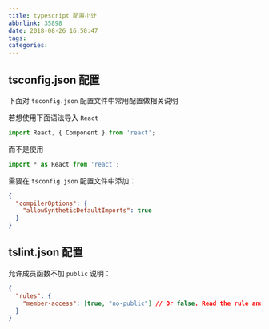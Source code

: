 ```yaml
---
title: typescript 配置小计
abbrlink: 35898
date: 2018-08-26 16:50:47
tags:
categories:
---
```


## tsconfig.json 配置
下面对 `tsconfig.json` 配置文件中常用配置做相关说明

若想使用下面语法导入 `React`

```ts
import React, { Component } from 'react';
```

而不是使用

```ts
import * as React from 'react';
```

需要在 `tsconfig.json` 配置文件中添加：

```json
{
  "compilerOptions": {
    "allowSyntheticDefaultImports": true
  }
}
```


## tslint.json 配置

允许成员函数不加 `public` 说明：
```json
{
  "rules": {
    "member-access": [true, "no-public"] // Or false. Read the rule and see what you want.
  }
}
```